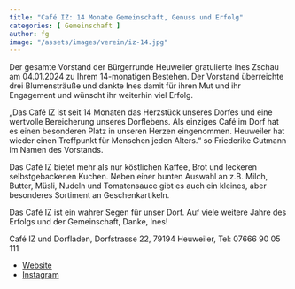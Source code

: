 ```yaml
---
title: "Café IZ: 14 Monate Gemeinschaft, Genuss und Erfolg"
categories: [ Gemeinschaft ]
author: fg
image: "/assets/images/verein/iz-14.jpg"
---
```

Der gesamte Vorstand der Bürgerrunde Heuweiler gratulierte Ines Zschau am 04.01.2024 zu Ihrem 14-monatigen Bestehen. Der Vorstand überreichte drei Blumensträuße und dankte Ines damit für ihren Mut und ihr Engagement und wünscht ihr weiterhin viel Erfolg.

„Das Café IZ ist seit 14 Monaten das Herzstück unseres Dorfes und eine wertvolle Bereicherung unseres Dorflebens. Als einziges Café im Dorf hat es einen besonderen Platz in unseren Herzen eingenommen. Heuweiler hat wieder einen Treffpunkt für Menschen jeden Alters.“ so Friederike Gutmann im Namen des Vorstands.

Das Café IZ bietet mehr als nur köstlichen Kaffee, Brot und leckeren selbstgebackenen Kuchen. Neben einer bunten Auswahl an z.B. Milch, Butter, Müsli, Nudeln und Tomatensauce gibt es auch ein kleines, aber besonderes Sortiment an Geschenkartikeln. 

Das Café IZ ist ein wahrer Segen für unser Dorf. Auf viele weitere Jahre des Erfolgs und der Gemeinschaft, Danke, Ines!

Café IZ und Dorfladen, Dorfstrasse 22, 79194 Heuweiler, Tel: 07666 90 05 111
* [Website](https://www.cafe-iz.de)
* [Instagram](https://www.instagram.com/cafe_iz/) 